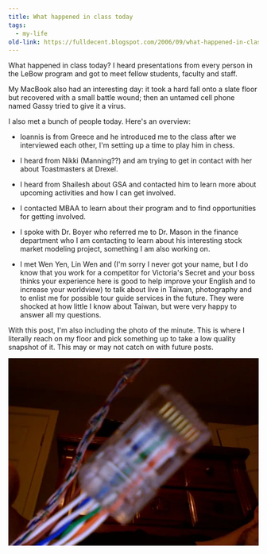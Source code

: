 ```yaml
---
title: What happened in class today
tags: 
  - my-life	
old-link: https://fulldecent.blogspot.com/2006/09/what-happened-in-class-today-i-heard.html
---
```


What happened in class today? I heard presentations from every person in the LeBow program and got to meet fellow students, faculty and staff.

My MacBook also had an interesting day: it took a hard fall onto a slate floor but recovered with a small battle wound; then an untamed cell phone named Gassy tried to give it a virus.

I also met a bunch of people today. Here's an overview:

- Ioannis is from Greece and he introduced me to the class after we interviewed each other, I'm setting up a time to play him in chess.

- I heard from Nikki (Manning??) and am trying to get in contact with her about Toastmasters at Drexel.

- I heard from Shailesh about GSA and contacted him to learn more about upcoming activities and how I can get involved.

- I contacted MBAA to learn about their program and to find opportunities for getting involved.

- I spoke with Dr. Boyer who referred me to Dr. Mason in the finance department who I am contacting to learn about his interesting stock market modeling project, something I am also working on.

- I met Wen Yen, Lin Wen and (I'm sorry I never got your name, but I do know that you work for a competitor for Victoria's Secret and your boss thinks your experience here is good to help improve your English and to increase your worldview) to talk about live in Taiwan, photography and to enlist me for possible tour guide services in the future. They were shocked at how little I know about Taiwan, but were very happy to answer all my questions.

With this post, I'm also including the photo of the minute. This is where I literally reach on my floor and pick something up to take a low quality snapshot of it. This may or may not catch on with future posts.

![Wire](/assets/images/2006-09-22-what-happened-in-class-today.webp)
